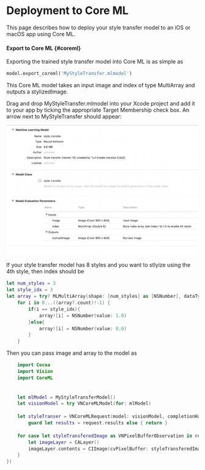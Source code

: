 # Deployment to Core ML

This page describes how to deploy your style transfer model to an iOS or macOS app using Core ML.

#### Export to Core ML {#coreml}

Exporting the trained style transfer model into Core ML is as simple as
```python
model.export_coreml('MyStyleTransfer.mlmodel')
```
This Core ML model takes an input image and index of type MultiArray and outputs a stylizedImage.

Drag and drop MyStyleTransfer.mlmodel into your Xcode project and add it to your app by ticking the appropriate Target Membership check box. 
An arrow next to MyStyleTransfer should appear:

![Xcode view of MyStyleTransfer.mlmodel](images/xcode_style_transfer.png)

If your style transfer model has 8 styles and you want to stlyize using the 4th style, then index should be
```swift
let num_styles = 3
let style_idx = 3
let array = try? MLMultiArray(shape: [num_styles] as [NSNumber], dataType: MLMultiArrayDataType.double)
    for i in 0...((array?.count)!-1) {
        if(i == style_idx){
            array![i] = NSNumber(value: 1.0)
        }else{
            array![i] = NSNumber(value: 0.0)
        }
    }
```

Then you can pass image and array to the model as
```swift
    import Cocoa
    import Vision
    import CoreML
    
    
    let mlModel = MyStyleTransferModel()
    let visionModel = try VNCoreMLModel(for: mlModel)
    
    let styleTranser = VNCoreMLRequest(model: visionModel, completionHandler: { (request, error) in
        guard let results = request.results else { return }

    for case let styleTransferedImage as VNPixelBufferObservation in results {
        let imageLayer = CALayer()
        imageLayer.contents = CIImage(cvPixelBuffer: styleTransferedImage.pixelBuffer, options: [:])
    }
})

```
